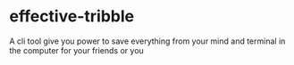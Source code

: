 # effective-tribble
A cli tool give you power to save everything from your mind and terminal in the computer for your friends or you
